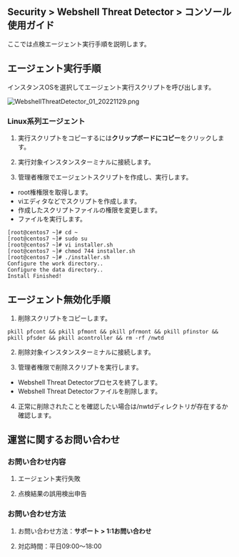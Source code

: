 ## Security > Webshell Threat Detector > コンソール使用ガイド

ここでは点検エージェント実行手順を説明します。 

## エージェント実行手順

インスタンスOSを選択してエージェント実行スクリプトを呼び出します。

![WebshellThreatDetector_01_20221129.png](https://static.toastoven.net/prod_webshellthreatdetector/WebshellThreatDetector_jp_01_20221129.png)

### Linux系列エージェント

1. 実行スクリプトをコピーするには**クリップボードにコピー**をクリックします。

2. 実行対象インスタンスターミナルに接続します。

3. 管理者権限でエージェントスクリプトを作成し、実行します。

* root権権限を取得します。
* viエディタなどでスクリプトを作成します。
* 作成したスクリプトファイルの権限を変更します。
* ファイルを実行します。
```
[root@centos7 ~]# cd ~
[root@centos7 ~]# sudo su
[root@centos7 ~]# vi installer.sh
[root@centos7 ~]# chmod 744 installer.sh
[root@centos7 ~]# ./installer.sh
Configure the work directory..
Configure the data directory..
Install Finished!
```

## エージェント無効化手順

1. 削除スクリプトをコピーします。

```
pkill pfcont && pkill pfmont && pkill pfrmont && pkill pfinstor && pkill pfsder && pkill acontroller && rm -rf /nwtd
```

2. 削除対象インスタンスターミナルに接続します。

3. 管理者権限で削除スクリプトを実行します。

* Webshell Threat Detectorプロセスを終了します。
* Webshell Threat Detectorファイルを削除します。

4. 正常に削除されたことを確認したい場合は/nwtdディレクトリが存在するか確認します。

## 運営に関するお問い合わせ

### お問い合わせ内容

1. エージェント実行失敗

2. 点検結果の誤用検出申告

### お問い合わせ方法

1. お問い合わせ方法：**サポート > 1:1お問い合わせ**

2. 対応時間：平日09:00～18:00
